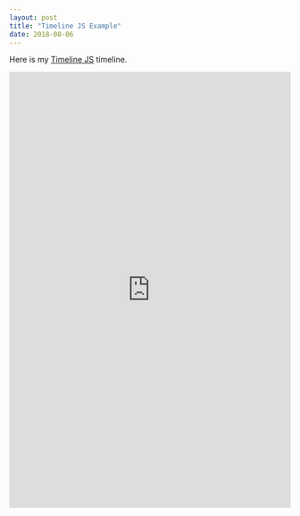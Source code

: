 ```yaml
---
layout: post
title: "Timeline JS Example"
date: 2018-08-06
---
```

<div class="blurb">
	<p>Here is my <a href="https://timeline.knightlab.com/">Timeline JS</a> timeline.</p>
	<iframe src="https://timemapper.okfnlabs.org/nickhomenda/herman-b-wells?embed=1" frameborder="0" style="border: none;" width="100%" height="780;"></iframe>
</div><!-- /.blurb -->
